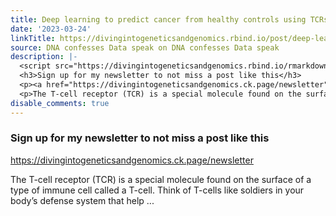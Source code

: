 ```yaml
---
title: Deep learning to predict cancer from healthy controls using TCRseq data
date: '2023-03-24'
linkTitle: https://divingintogeneticsandgenomics.rbind.io/post/deep-learning-to-predict-cancer-from-healthy-controls-using-tcrseq-data/
source: DNA confesses Data speak on DNA confesses Data speak
description: |-
  <script src="https://divingintogeneticsandgenomics.rbind.io/rmarkdown-libs/header-attrs/header-attrs.js"></script> <div id="sign-up-for-my-newsletter-to-not-miss-a-post-like-this" class="section level3">
  <h3>Sign up for my newsletter to not miss a post like this</h3>
  <p><a href="https://divingintogeneticsandgenomics.ck.page/newsletter" class="uri">https://divingintogeneticsandgenomics.ck.page/newsletter</a></p>
  <p>The T-cell receptor (TCR) is a special molecule found on the surface of a type of immune cell called a T-cell. Think of T-cells like soldiers in your body’s defense system that help ...
disable_comments: true
---
```

<script src="https://divingintogeneticsandgenomics.rbind.io/rmarkdown-libs/header-attrs/header-attrs.js"></script> <div id="sign-up-for-my-newsletter-to-not-miss-a-post-like-this" class="section level3">
<h3>Sign up for my newsletter to not miss a post like this</h3>
<p><a href="https://divingintogeneticsandgenomics.ck.page/newsletter" class="uri">https://divingintogeneticsandgenomics.ck.page/newsletter</a></p>
<p>The T-cell receptor (TCR) is a special molecule found on the surface of a type of immune cell called a T-cell. Think of T-cells like soldiers in your body’s defense system that help ...